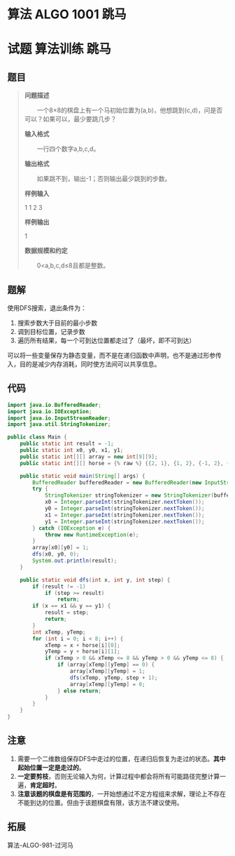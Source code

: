 # 算法 ALGO 1001 跳马

# 试题 算法训练 跳马

## 题目

> **问题描述**
>
> 　　一个8×8的棋盘上有一个马初始位置为(a,b)，他想跳到(c,d)，问是否可以？如果可以，最少要跳几步？
>
> **输入格式**
>
> 　　一行四个数字a,b,c,d。
>
> **输出格式**
>
> 　　如果跳不到，输出-1；否则输出最少跳到的步数。
>
> **样例输入**
>
> 1 1 2 3
>
> **样例输出**
>
> 1
>
> **数据规模和约定**
>
> 　　0<a,b,c,d≤8且都是整数。

## 题解

使用DFS搜索，退出条件为：

1. 搜索步数大于目前的最小步数
2. 调到目标位置，记录步数
3. 遍历所有结果，每一个可到达位置都走过了（最坏，即不可到达）

可以将一些变量保存为静态变量，而不是在递归函数中声明，也不是通过形参传入，目的是减少内存消耗，同时使方法间可以共享信息。

## 代码

```java
import java.io.BufferedReader;
import java.io.IOException;
import java.io.InputStreamReader;
import java.util.StringTokenizer;

public class Main {
    public static int result = -1;
    public static int x0, y0, x1, y1;
    public static int[][] array = new int[9][9];
    public static int[][] horse = {% raw %} {{2, 1}, {1, 2}, {-1, 2}, {-2, 1}, {1, -2}, {2, -1}, {-1, -2}, {-2, -1}}; {% endraw %}

    public static void main(String[] args) {
        BufferedReader bufferedReader = new BufferedReader(new InputStreamReader(System.in));
        try {
            StringTokenizer stringTokenizer = new StringTokenizer(bufferedReader.readLine());
            x0 = Integer.parseInt(stringTokenizer.nextToken());
            y0 = Integer.parseInt(stringTokenizer.nextToken());
            x1 = Integer.parseInt(stringTokenizer.nextToken());
            y1 = Integer.parseInt(stringTokenizer.nextToken());
        } catch (IOException e) {
            throw new RuntimeException(e);
        }
        array[x0][y0] = 1;
        dfs(x0, y0, 0);
        System.out.println(result);
    }

    public static void dfs(int x, int y, int step) {
        if (result != -1)
            if (step >= result)
                return;
        if (x == x1 && y == y1) {
            result = step;
            return;
        }
        int xTemp, yTemp;
        for (int i = 0; i < 8; i++) {
            xTemp = x + horse[i][0];
            yTemp = y + horse[i][1];
            if (xTemp > 0 && xTemp <= 8 && yTemp > 0 && yTemp <= 8) {
                if (array[xTemp][yTemp] == 0) {
                    array[xTemp][yTemp] = 1;
                    dfs(xTemp, yTemp, step + 1);
                    array[xTemp][yTemp] = 0;
                } else return;
            }
        }
    }
}
```

## 注意

1. 需要一个二维数组保存DFS中走过的位置，在递归后恢复为走过的状态。**其中起始位置一定是走过的**。
2. **一定要剪枝**，否则无论输入为何，计算过程中都会将所有可能路径完整计算一遍，**肯定超时**。
3. **注意该题的棋盘是有范围的**，一开始想通过不定方程组来求解，理论上不存在不能到达的位置。但由于该题棋盘有限，该方法不建议使用。

## 拓展

算法-ALGO-981-过河马
